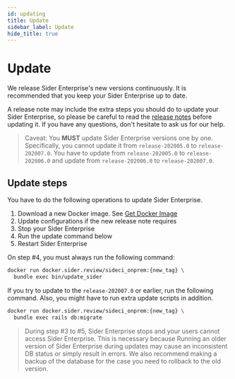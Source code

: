 ```yaml
---
id: updating
title: Update
sidebar_label: Update
hide_title: true
---
```


# Update

We release Sider Enterprise's new versions continuously. It is recommended that you keep your Sider Enterprise up to date.

A release note may include the extra steps you should do to update your Sider Enterprise, so please be careful to read the [release notes](./releases/index.md) before updating it. If you have any questions, don't hesitate to ask us for our help.

> Caveat: You **MUST** update Sider Enterprise versions one by one. Specifically, you cannot update it from `release-202005.0` to `release-202007.0`. You have to update from `release-202005.0` to `release-202006.0` and update from `release-202006.0` to `release-202007.0`.

## Update steps

You have to do the following operations to update Sider Enterprise.

1. Download a new Docker image. See [Get Docker Image](./installation.md#get-docker-image)
2. Update configurations if the new release note requires
3. Stop your Sider Enterprise
4. Run the update command below
5. Restart Sider Enterprise

On step #4, you must always run the following command:

```bash
docker run docker.sider.review/sideci_onprem:{new_tag} \
  bundle exec bin/update_sider
```

If you try to update to the `release-202007.0` or earlier, run the following command. Also, you might have to run extra update scripts in addition.

```bash
docker run docker.sider.review/sideci_onprem:{new_tag} \
  bundle exec rails db:migrate
```

> During step #3 to #5, Sider Enterprise stops and your users cannot access Sider Enterprise. This is necessary because Running an older version of Sider Enterprise during updates may cause an inconsistent DB status or simply result in errors. We also recommend making a backup of the database for the case you need to rollback to the old version.
